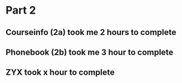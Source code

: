 # Part 2

## Courseinfo (2a) took me 2 hours to complete

## Phonebook (2b) took me 3 hour to complete

## ZYX took x hour to complete
